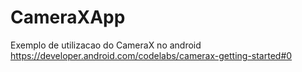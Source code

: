 # CameraXApp

 Exemplo de utilizacao do CameraX no android
 https://developer.android.com/codelabs/camerax-getting-started#0
